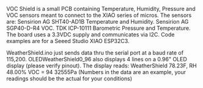 VOC Shield is a small PCB containing Temperature, Humidity, Pressure and VOC sensors meant to connect to the XIAO series of micros. 
The sensors are: 
Sensirion AG SHT40-AD1B Temperature and Humidity.
Sensirion AG SGP40-D-R4 VOC.
TDK ICP-10111 Barometric Pressure and Temperature.
The board uses a 3.3VDC supply and communicates via I2C.
Code examples are for a Seeed Studio XIAO ESP32C3.

WeatherShield.ino just sends data thru the serial port at a baud rate of 115,200.
OLEDWeatherShield0_96 also displays 4 lines on a 0.96" OLED display (please verify pinout).
The display reads:
	WeatherShield
	78.23F, RH 48.00%
	VOC = 94
	32555Pa
(Numbers in the data are an example, your readings should be the actual for your conditions)



